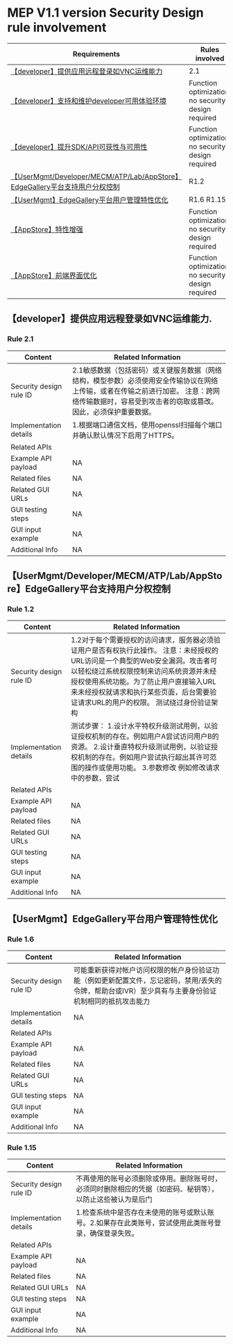 # MEP V1.1 version Security Design rule involvement

|Requirements |Rules involved|
|----|----|
|[【developer】提供应用远程登录如VNC运维能力](https://gitee.com/OSDT/dashboard/issues?id=I2E0HE) | 2.1  |
|[【developer】支持和维护developer可用体验环境](https://gitee.com/OSDT/dashboard?issue_id=I2E0LR) | Function optimization, no security design required  |
|[【developer】提升SDK/API可获性与可用性](https://gitee.com/OSDT/dashboard?issue_id=I2E0LJ)| Function optimization, no security design required |
|[【UserMgmt/Developer/MECM/ATP/Lab/AppStore】EdgeGallery平台支持用户分权控制](https://gitee.com/OSDT/dashboard/issues?id=I1QGSH)| R1.2 |
|[【UserMgmt】EdgeGallery平台用户管理特性优化](https://gitee.com/OSDT/dashboard?issue_id=I2E6AI) | R1.6  R1.15 | 
|[【AppStore】特性增强 ](https://gitee.com/OSDT/dashboard/issues?id=I2E0W3)| Function optimization, no security design required |
|[【AppStore】前端界面优化](https://gitee.com/OSDT/dashboard?issue_id=I2E0U1)| Function optimization, no security design required |

## 【developer】提供应用远程登录如VNC运维能力.

### Rule 2.1

| Content                 | Related Information                                          |
| ----------------------- | ------------------------------------------------------------ |
| Security design rule ID | 2.1敏感数据（包括密码）或关键服务数据（网络结构，模型参数）必须使用安全传输协议在网络上传输，或者在传输之前进行加密。 注意：跨网络传输数据时，容易受到攻击者的窃取或篡改。因此，必须保护重要数据。 |
| Implementation details  | 1.根据端口通信文档，使用openssl扫描每个端口并确认默认情况下启用了HTTPS。 |
| Related APIs            |    |
| Example API payload     | NA |
| Related files           | NA |
| Related GUI URLs        | NA |
| GUI testing steps | NA |
| GUI input example       | NA |
| Additional Info         | NA |

## 【UserMgmt/Developer/MECM/ATP/Lab/AppStore】EdgeGallery平台支持用户分权控制

### Rule 1.2
| Content                 | Related Information                                          |
| ----------------------- | ------------------------------------------------------------ |
| Security design rule ID | 1.2对于每个需要授权的访问请求，服务器必须验证用户是否有权执行此操作。 注意：未经授权的URL访问是一个典型的Web安全漏洞。攻击者可以轻松绕过系统权限控制来访问系统资源并未经授权使用系统功能。为了防止用户直接输入URL来未经授权就请求和执行某些页面，后台需要验证请求URL的用户的权限。 测试绕过身份验证架构 |
| Implementation details  | 测试步骤： 1.设计水平特权升级测试用例，以验证授权机制的存在。例如用户A尝试访问用户B的资源。 2.设计垂直特权升级测试用例，以验证授权机制的存在。例如用户尝试执行超出其许可范围的操作或使用功能。 3.参数修改 例如修改请求中的参数，尝试 |
| Related APIs            |    |
| Example API payload     | NA |
| Related files           | NA |
| Related GUI URLs        | NA |
| GUI testing steps | NA |
| GUI input example       | NA |
| Additional Info         | NA |

## 【UserMgmt】EdgeGallery平台用户管理特性优化

### Rule 1.6
| Content                 | Related Information                                          |
| ----------------------- | ------------------------------------------------------------ |
| Security design rule ID | 可能重新获得对帐户访问权限的帐户身份验证功能（例如更新配置文件，忘记密码，禁用/丢失的令牌，帮助台或IVR）至少具有与主要身份验证机制相同的抵抗攻击能力 |
| Implementation details  | NA |
| Related APIs            |    |
| Example API payload     | NA |
| Related files           | NA |
| Related GUI URLs        | NA |
| GUI testing steps | NA |
| GUI input example       | NA |
| Additional Info         | NA |

### Rule 1.15
| Content                 | Related Information                                          |
| ----------------------- | ------------------------------------------------------------ |
| Security design rule ID | 不再使用的账号必须删除或停用。删除账号时，必须同时删除相应的凭据（如密码、秘钥等），以防止这些被认为是后门 |
| Implementation details  | 1.检查系统中是否存在未使用的账号或默认账号。2.如果存在此类账号，尝试使用此类账号登录，确保登录失败。 |
| Related APIs            |    |
| Example API payload     | NA |
| Related files           | NA |
| Related GUI URLs        | NA |
| GUI testing steps | NA |
| GUI input example       | NA |
| Additional Info         | NA |